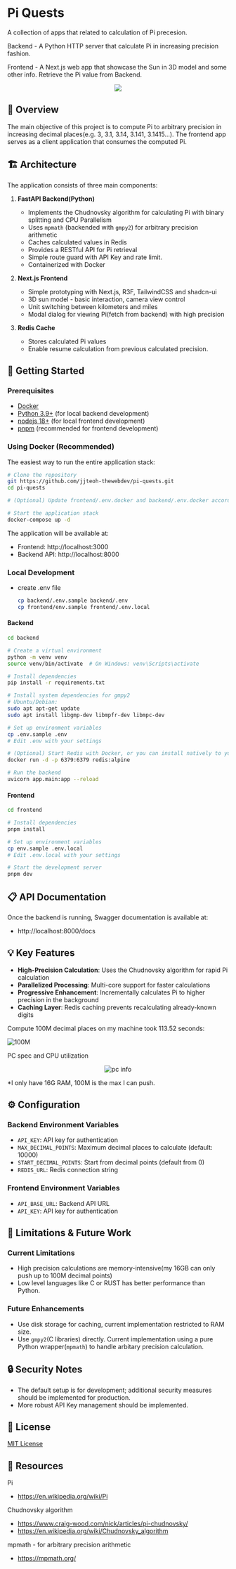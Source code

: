 # Pi Quests
A collection of apps that related to calculation of Pi precesion.

Backend - A Python HTTP server that calculate Pi in increasing precision fashion.


Frontend - A Next.js web app that showcase the Sun in 3D model and some other info. Retrieve the Pi value from Backend.

<div align="center">
    <img src="media/app_preview.png" />
</div>


## 📖 Overview

The main objective of this project is to compute Pi to arbitrary precision in increasing decimal places(e.g. 3, 3.1, 3.14, 3.141, 3.1415...). The frontend app serves as a client application that consumes the computed Pi.

## 🏗️ Architecture

The application consists of three main components:

1. **FastAPI Backend(Python)**
   - Implements the Chudnovsky algorithm for calculating Pi with binary splitting and CPU Parallelism
   - Uses `mpmath` (backended with `gmpy2`) for arbitrary precision arithmetic
   - Caches calculated values in Redis
   - Provides a RESTful API for Pi retrieval
   - Simple route guard with API Key and rate limit.
   - Containerized with Docker

2. **Next.js Frontend**
   - Simple prototyping with Next.js, R3F, TailwindCSS and shadcn-ui
   - 3D sun model - basic interaction, camera view control
   - Unit switching between kilometers and miles
   - Modal dialog for viewing Pi(fetch from backend) with high precision

3. **Redis Cache**
   - Stores calculated Pi values
   - Enable resume calculation from previous calculated precision.

## 🚀 Getting Started

### Prerequisites

- [Docker](https://www.docker.com/get-started) 
- [Python 3.9+](https://www.python.org/downloads/) (for local backend development)
- [nodejs 18+](https://nodejs.org) (for local frontend development)
- [pnpm](https://pnpm.io/installation) (recommended for frontend development)

### Using Docker (Recommended)

The easiest way to run the entire application stack:

```bash
# Clone the repository
git https://github.com/jjteoh-thewebdev/pi-quests.git
cd pi-quests

# (Optional) Update frontend/.env.docker and backend/.env.docker accordingly

# Start the application stack
docker-compose up -d
```

The application will be available at:
- Frontend: http://localhost:3000
- Backend API: http://localhost:8000

### Local Development

- create .env file

    ```bash
    cp backend/.env.sample backend/.env
    cp frontend/env.sample frontend/.env.local
    ```

#### Backend

```bash
cd backend

# Create a virtual environment
python -m venv venv
source venv/bin/activate  # On Windows: venv\Scripts\activate

# Install dependencies
pip install -r requirements.txt

# Install system dependencies for gmpy2
# Ubuntu/Debian:
sudo apt apt-get update
sudo apt install libgmp-dev libmpfr-dev libmpc-dev

# Set up environment variables
cp .env.sample .env
# Edit .env with your settings

# (Optional) Start Redis with Docker, or you can install natively to you machine
docker run -d -p 6379:6379 redis:alpine

# Run the backend
uvicorn app.main:app --reload
```

#### Frontend

```bash
cd frontend

# Install dependencies
pnpm install

# Set up environment variables
cp env.sample .env.local
# Edit .env.local with your settings

# Start the development server
pnpm dev
```

## 📋 API Documentation

Once the backend is running, Swagger documentation is available at:
- http://localhost:8000/docs

## 💡 Key Features

- **High-Precision Calculation**: Uses the Chudnovsky algorithm for rapid Pi calculation
- **Parallelized Processing**: Multi-core support for faster calculations
- **Progressive Enhancement**: Incrementally calculates Pi to higher precision in the background
- **Caching Layer**: Redis caching prevents recalculating already-known digits

Compute 100M decimal places on my machine took 113.52 seconds:

![100M](media/100M.JPG)

PC spec and CPU utilization
<div align="center">
    <img alt="pc info" src="media/cpu-utilization.jpg" />
</div>

*I only have 16G RAM, 100M is the max I can push.


## ⚙️ Configuration

### Backend Environment Variables

- `API_KEY`: API key for authentication
- `MAX_DECIMAL_POINTS`: Maximum decimal places to calculate (default: 10000)
- `START_DECIMAL_POINTS`: Start from decimal points (default from 0)
- `REDIS_URL`: Redis connection string

### Frontend Environment Variables

- `API_BASE_URL`: Backend API URL
- `API_KEY`: API key for authentication

## 🤔 Limitations & Future Work

### Current Limitations

- High precision calculations are memory-intensive(my 16GB can only push up to 100M decimal points)
- Low level languages like C or RUST has better performance than Python.

### Future Enhancements

- Use disk storage for caching, current implementation restricted to RAM size.
- Use `gmpy2`(C libraries) directly. Current implementation using a pure Python wrapper(`mpmath`) to handle arbitary precision calculation.

## 🔒 Security Notes

- The default setup is for development; additional security measures should be implemented for production. 
- More robust API Key management should be implemented. 

## 📄 License

[MIT License](LICENSE)

## 🙏 Resources

Pi
- https://en.wikipedia.org/wiki/Pi

Chudnovsky algorithm 
- https://www.craig-wood.com/nick/articles/pi-chudnovsky/
- https://en.wikipedia.org/wiki/Chudnovsky_algorithm 

mpmath - for arbitrary precision arithmetic
- https://mpmath.org/ 